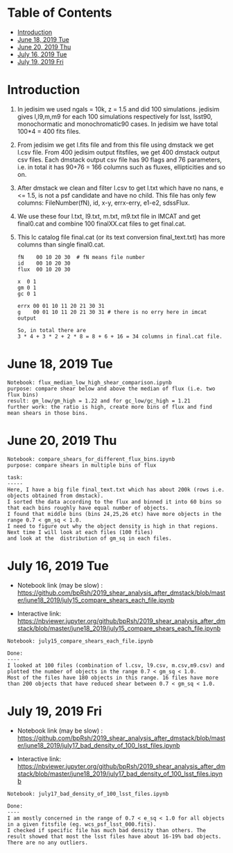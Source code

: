 Table of Contents
=================
   * [Introduction](#introduction)
   * [June 18, 2019 Tue](#june-18-2019-tue)
   * [June 20, 2019 Thu](#june-20-2019-thu)
   * [July 16, 2019 Tue](#july-16-2019-tue)
   * [July 19, 2019 Fri](#july-19-2019-fri)


# Introduction
1. In jedisim we used ngals = 10k, z = 1.5 and did 100 simulations. jedisim gives l,l9,m,m9 for each 100 simulations respectively for lsst, lsst90, monochormatic and monochromatic90 cases. In jedisim we have total 100*4 = 400 fits files.

2. From jedisim we get l.fits file and from this file using dmstack we get l.csv file. From 400 jedisim output fitsfiles, we get 400 dmstack output csv files. Each dmstack output csv file has 90 flags and 76 parameters, i.e. in total it has 90+76 = 166 columns such as fluxes, ellipticities and so on.

3. After dmstack we clean and filter l.csv to get l.txt which have no nans, e <= 1.5,
   is not a psf candidate and have no child.
   This file has only few columns: FileNumber(fN), id, x-y, errx-erry, e1-e2, sdssFlux.
   
4. We use these four l.txt, l9.txt, m.txt, m9.txt file in IMCAT and get final0.cat and combine 100 finalXX.cat files to get final.cat.

5. This lc catalog file final.cat (or its text conversion final_text.txt) has more columns than single final0.cat.
   ```
   fN    00 10 20 30  # fN means file number
   id    00 10 20 30
   flux  00 10 20 30

   x  0 1
   gm 0 1
   gc 0 1
   
   errx 00 01 10 11 20 21 30 31
   g    00 01 10 11 20 21 30 31 # there is no erry here in imcat output
   
   So, in total there are
   3 * 4 + 3 * 2 + 2 * 8 = 8 + 6 + 16 = 34 columns in final.cat file.
   ```
    
# June 18, 2019 Tue
```
Notebook: flux_median_low_high_shear_comparison.ipynb
purpose: compare shear below and above the median of flux (i.e. two flux bins)
result: gm_low/gm_high = 1.22 and for gc_low/gc_high = 1.21
further work: the ratio is high, create more bins of flux and find mean shears in those bins.
```

# June 20, 2019 Thu
```
Notebook: compare_shears_for_different_flux_bins.ipynb
purpose: compare shears in multiple bins of flux

task:
-----
Here, I have a big file final_text.txt which has about 200k (rows i.e. objects obtained from dmstack).
I sorted the data according to the flux and binned it into 60 bins so that each bins roughly have equal number of objects.
I found that middle bins (bins 24,25,26 etc) have more objects in the range 0.7 < gm_sq < 1.0.
I need to figure out why the object density is high in that regions. Next time I will look at each files (100 files)
and look at the  distribution of gm_sq in each files.

```

# July 16, 2019 Tue
- Notebook link (may be slow) : https://github.com/bpRsh/2019_shear_analysis_after_dmstack/blob/master/june18_2019/july15_compare_shears_each_file.ipynb

- Interactive link: https://nbviewer.jupyter.org/github/bpRsh/2019_shear_analysis_after_dmstack/blob/master/june18_2019/july15_compare_shears_each_file.ipynb

```
Notebook: july15_compare_shears_each_file.ipynb

Done:
----
I looked at 100 files (combination of l.csv, l9.csv, m.csv,m9.csv) and plotted the number of objects in the range 0.7 < gm_sq < 1.0.
Most of the files have 180 objects in this range. 16 files have more than 200 objects that have reduced shear between 0.7 < gm_sq < 1.0.

```

# July 19, 2019 Fri
- Notebook link (may be slow) : https://github.com/bpRsh/2019_shear_analysis_after_dmstack/blob/master/june18_2019/july17_bad_density_of_100_lsst_files.ipynb

- Interactive link: https://nbviewer.jupyter.org/github/bpRsh/2019_shear_analysis_after_dmstack/blob/master/june18_2019/july17_bad_density_of_100_lsst_files.ipynb

```
Notebook: july17_bad_density_of_100_lsst_files.ipynb

Done:
----
I am mostly concerned in the range of 0.7 < e_sq < 1.0 for all objects in a given fitsfile (eg. wcs_psf_lsst_000.fits).
I checked if specific file has much bad density than others. The result showed that most the lsst files have about 16-19% bad objects.
There are no any outliers.
```

